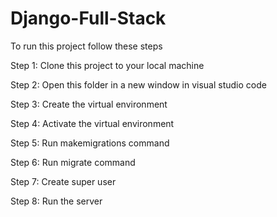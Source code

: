 # Django-Full-Stack

To run this project follow these steps

Step 1: Clone this project to your local machine

Step 2: Open this folder in a new window in visual studio code

Step 3: Create the virtual environment

Step 4: Activate the virtual environment

Step 5: Run makemigrations command

Step 6: Run migrate command

Step 7: Create super user

Step 8: Run the server